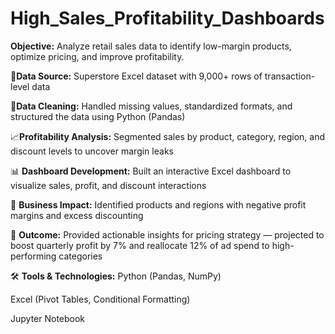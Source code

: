 # High_Sales_Profitability_Dashboards

**Objective:** Analyze retail sales data to identify low-margin products, optimize pricing, and improve profitability.

📁**Data Source:** Superstore Excel dataset with 9,000+ rows of transaction-level data

🧹**Data Cleaning:** Handled missing values, standardized formats, and structured the data using Python (Pandas)

📈**Profitability Analysis:** Segmented sales by product, category, region, and discount levels to uncover margin leaks

📊 **Dashboard Development:** Built an interactive Excel dashboard to visualize sales, profit, and discount interactions

🧠 **Business Impact:** Identified products and regions with negative profit margins and excess discounting

📌 **Outcome:** Provided actionable insights for pricing strategy — projected to boost quarterly profit by 7% and reallocate 12% of ad spend to high-performing categories


🛠 **Tools & Technologies:**
Python (Pandas, NumPy)

Excel (Pivot Tables, Conditional Formatting)

Jupyter Notebook
